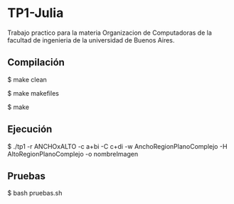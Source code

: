 # TP1-Julia
Trabajo practico para la materia Organizacion de Computadoras de la facultad de ingenieria de la universidad de Buenos Aires.

## Compilación

$ make clean

$ make makefiles

$ make

## Ejecución

$ ./tp1 -r ANCHOxALTO -c a+bi -C c+di -w AnchoRegionPlanoComplejo -H AltoRegionPlanoComplejo -o nombreImagen

## Pruebas

$ bash pruebas.sh
